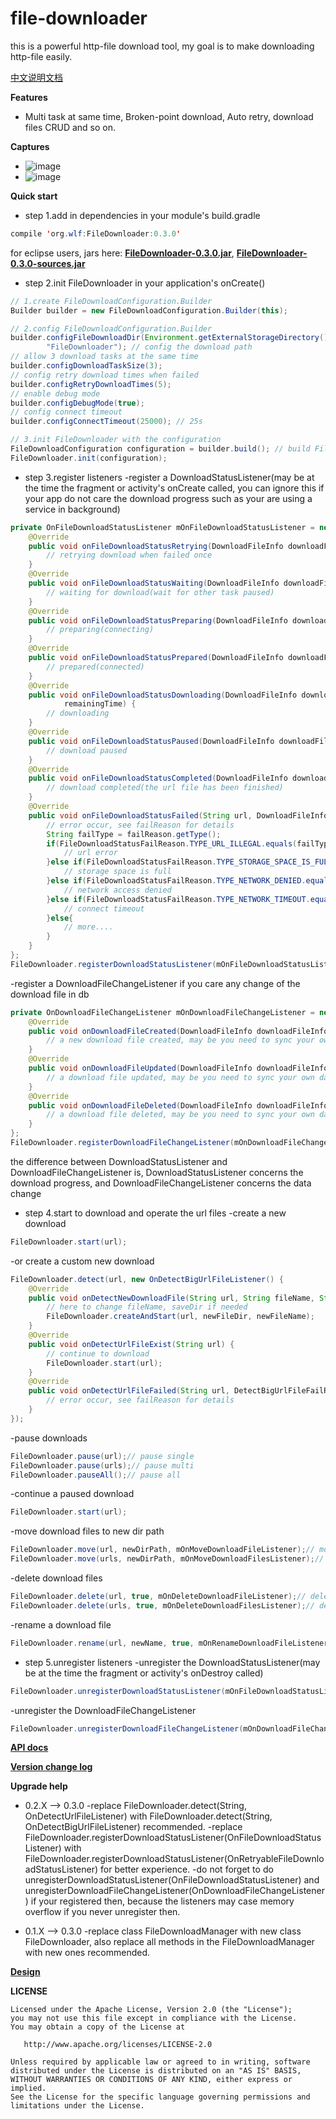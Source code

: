 # file-downloader

this is a powerful http-file download tool, my goal is to make downloading http-file easily.

[中文说明文档](https://github.com/wlfcolin/file-downloader/blob/master/README-zh.md)

**Features**
* Multi task at same time, Broken-point download, Auto retry, download files CRUD and so on.


**Captures**
* ![image](https://github.com/wlfcolin/file-downloader/blob/master/capture/simple_download.gif)
* ![image](https://github.com/wlfcolin/file-downloader/blob/master/capture/manager_download.gif)


**Quick start**
* step 1.add in dependencies in your module's build.gradle
``` java
compile 'org.wlf:FileDownloader:0.3.0'
``` 
for eclipse users, jars here:
**[FileDownloader-0.3.0.jar](https://github.com/wlfcolin/file-downloader/raw/master/download/release/FileDownloader-0.3.0.jar)**, 
**[FileDownloader-0.3.0-sources.jar](https://dl.bintray.com/wlfcolin/maven/org/wlf/FileDownloader/0.3.0/FileDownloader-0.3.0-sources.jar)**

* step 2.init FileDownloader in your application's onCreate()
``` java
// 1.create FileDownloadConfiguration.Builder
Builder builder = new FileDownloadConfiguration.Builder(this);

// 2.config FileDownloadConfiguration.Builder
builder.configFileDownloadDir(Environment.getExternalStorageDirectory().getAbsolutePath() + File.separator +
        "FileDownloader"); // config the download path
// allow 3 download tasks at the same time
builder.configDownloadTaskSize(3);
// config retry download times when failed
builder.configRetryDownloadTimes(5);
// enable debug mode
builder.configDebugMode(true);
// config connect timeout
builder.configConnectTimeout(25000); // 25s

// 3.init FileDownloader with the configuration
FileDownloadConfiguration configuration = builder.build(); // build FileDownloadConfiguration with the builder
FileDownloader.init(configuration);
```

* step 3.register listeners
-register a DownloadStatusListener(may be at the time the fragment or activity's onCreate called, 
you can ignore this if your app do not care the download progress such as your are using a service in background)
``` java
private OnFileDownloadStatusListener mOnFileDownloadStatusListener = new OnRetryableFileDownloadStatusListener() {
    @Override
    public void onFileDownloadStatusRetrying(DownloadFileInfo downloadFileInfo, int retryTimes) {
        // retrying download when failed once
    }
    @Override
    public void onFileDownloadStatusWaiting(DownloadFileInfo downloadFileInfo) {
        // waiting for download(wait for other task paused)
    }
    @Override
    public void onFileDownloadStatusPreparing(DownloadFileInfo downloadFileInfo) {
        // preparing(connecting)
    }
    @Override
    public void onFileDownloadStatusPrepared(DownloadFileInfo downloadFileInfo) {
        // prepared(connected)
    }
    @Override
    public void onFileDownloadStatusDownloading(DownloadFileInfo downloadFileInfo, float downloadSpeed, long
            remainingTime) {
        // downloading
    }
    @Override
    public void onFileDownloadStatusPaused(DownloadFileInfo downloadFileInfo) {
        // download paused
    }
    @Override
    public void onFileDownloadStatusCompleted(DownloadFileInfo downloadFileInfo) {
        // download completed(the url file has been finished)
    }
    @Override
    public void onFileDownloadStatusFailed(String url, DownloadFileInfo downloadFileInfo, FileDownloadStatusFailReason failReason) {
        // error occur, see failReason for details
        String failType = failReason.getType();
        if(FileDownloadStatusFailReason.TYPE_URL_ILLEGAL.equals(failType)){
            // url error
        }else if(FileDownloadStatusFailReason.TYPE_STORAGE_SPACE_IS_FULL.equals(failType)){
            // storage space is full
        }else if(FileDownloadStatusFailReason.TYPE_NETWORK_DENIED.equals(failType)){
            // network access denied
        }else if(FileDownloadStatusFailReason.TYPE_NETWORK_TIMEOUT.equals(failType)){
            // connect timeout
        }else{
            // more....
        }
    }
};
FileDownloader.registerDownloadStatusListener(mOnFileDownloadStatusListener);
```
-register a DownloadFileChangeListener if you care any change of the download file in db
``` java
private OnDownloadFileChangeListener mOnDownloadFileChangeListener = new OnDownloadFileChangeListener() {
    @Override
    public void onDownloadFileCreated(DownloadFileInfo downloadFileInfo) {
        // a new download file created, may be you need to sync your own data storage status, such as delete a record in your own database
    }
    @Override
    public void onDownloadFileUpdated(DownloadFileInfo downloadFileInfo, Type type) {
        // a download file updated, may be you need to sync your own data storage status, such as update a record in your own database
    }
    @Override
    public void onDownloadFileDeleted(DownloadFileInfo downloadFileInfo) {
        // a download file deleted, may be you need to sync your own data storage status, such as delete a record in your own database
    }
};
FileDownloader.registerDownloadFileChangeListener(mOnDownloadFileChangeListener);
```
the difference between DownloadStatusListener and DownloadFileChangeListener is, 
DownloadStatusListener concerns the download progress, and DownloadFileChangeListener concerns the data change 

* step 4.start to download and operate the url files
-create a new download
``` java
FileDownloader.start(url);
```
-or create a custom new download
``` java
FileDownloader.detect(url, new OnDetectBigUrlFileListener() {
    @Override
    public void onDetectNewDownloadFile(String url, String fileName, String saveDir, long fileSize) {
        // here to change fileName, saveDir if needed
        FileDownloader.createAndStart(url, newFileDir, newFileName);
    }
    @Override
    public void onDetectUrlFileExist(String url) {
        // continue to download
        FileDownloader.start(url);
    }
    @Override
    public void onDetectUrlFileFailed(String url, DetectBigUrlFileFailReason failReason) {
        // error occur, see failReason for details
    }
});
```
-pause downloads
``` java
FileDownloader.pause(url);// pause single
FileDownloader.pause(urls);// pause multi
FileDownloader.pauseAll();// pause all
```
-continue a paused download
``` java
FileDownloader.start(url);
```
-move download files to new dir path
``` java
FileDownloader.move(url, newDirPath, mOnMoveDownloadFileListener);// move single file
FileDownloader.move(urls, newDirPath, mOnMoveDownloadFilesListener);// move multi files
```
-delete download files
``` java
FileDownloader.delete(url, true, mOnDeleteDownloadFileListener);// delete single file
FileDownloader.delete(urls, true, mOnDeleteDownloadFilesListener);// delete multi files
```
-rename a download file
``` java
FileDownloader.rename(url, newName, true, mOnRenameDownloadFileListener);
```

* step 5.unregister listeners
-unregister the DownloadStatusListener(may be at the time the fragment or activity's onDestroy called)
``` java
FileDownloader.unregisterDownloadStatusListener(mOnFileDownloadStatusListener);
```
-unregister the DownloadFileChangeListener
``` java
FileDownloader.unregisterDownloadFileChangeListener(mOnDownloadFileChangeListener);
```


**[API docs](http://htmlpreview.github.io/?https://github.com/wlfcolin/file-downloader/raw/master/download/release/FileDownloader-0.3.0-javadoc/index.html)**


**[Version change log](https://github.com/wlfcolin/file-downloader/blob/master/CHANGELOG.md)**


**Upgrade help**

* 0.2.X --> 0.3.0
-replace FileDownloader.detect(String, OnDetectUrlFileListener) with FileDownloader.detect(String, OnDetectBigUrlFileListener) recommended.
-replace FileDownloader.registerDownloadStatusListener(OnFileDownloadStatusListener) with FileDownloader.registerDownloadStatusListener(OnRetryableFileDownloadStatusListener) 
 for better experience.
-do not forget to do unregisterDownloadStatusListener(OnFileDownloadStatusListener) and unregisterDownloadFileChangeListener(OnDownloadFileChangeListener) if your registered then, 
 because the listeners may case memory overflow if you never unregister then.

* 0.1.X --> 0.3.0
-replace class FileDownloadManager with new class FileDownloader, also replace all methods in the FileDownloadManager with new ones recommended.


**[Design](https://github.com/wlfcolin/file-downloader/blob/master/DESIGN.md)**


**LICENSE**
```
Licensed under the Apache License, Version 2.0 (the "License");
you may not use this file except in compliance with the License.
You may obtain a copy of the License at

   http://www.apache.org/licenses/LICENSE-2.0

Unless required by applicable law or agreed to in writing, software
distributed under the License is distributed on an "AS IS" BASIS,
WITHOUT WARRANTIES OR CONDITIONS OF ANY KIND, either express or implied.
See the License for the specific language governing permissions and
limitations under the License.
```
